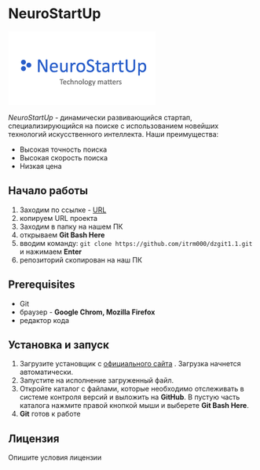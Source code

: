 # **NeuroStartUp**
![](logo.png)

*NeuroStartUp* - динамически развивающийся стартап, специализирующийся на поиске с использованием новейших технологий искусственного интеллекта. Наши преимущества:
* Высокая точность поиска
* Высокая скорость поиска
* Низкая цена

## **Начало работы**
1. Заходим по ссылке - [URL](https://github.com/itrm000/dzgit1.1.git)
2. копируем URL проекта
3. Заходим в папку на нашем ПК
4. открываем **Git Bash Here**
5. вводим команду: 
`git clone https://github.com/itrm000/dzgit1.1.git`
и нажимаем **Enter**
6. репозиторий скопирован на наш ПК

## **Prerequisites**
* Git
* браузер  - **Google Chrom, Mozilla Firefox**
* редактор кода

## **Установка и запуск**
1. Загрузите установщик с [официального сайта](https://git-scm.com) . Загрузка начнется автоматически.
2. Запустите на исполнение загруженный файл.
3. Откройте каталог с файлами, которые необходимо отслеживать в системе контроля версий и выложить на **GitHub**. В пустую часть каталога нажмите правой кнопкой мыши и выберете **Git Bash Here**.
4. **Git** готов к работе


## **Лицензия**
Опишите условия лицензии
